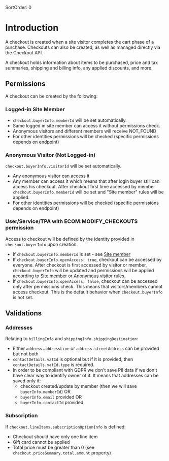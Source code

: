 SortOrder: 0
# Introduction

A checkout is created when a site visitor completes the cart phase of a purchase. Checkouts can also be created, as well as managed directly via the Checkout API.

A checkout holds information about items to be purchased, price and tax summaries, shipping and billing info, any applied discounts, and more.

## Permissions
A checkout can be created by the following:

### Logged-in Site Member
- `checkout.buyerInfo.memberId` will be set automatically.
- Same logged in site member can access it without permissions check.
- Anonymous visitors and different members will receive NOT_FOUND
- For other identities permissions will be checked (specific permissions depends on endpoint)

### Anonymous Visitor (Not Logged-in)
`checkout.buyerInfo.visitorId` will be set automatically.
- Any anonymous visitor can access it
- Any member can access it which means that after login buyer still can access his checkout.
After checkout first time accessed by member `checkout.buyerInfo.memberId` will be set and "Site member" rules will be applied.
- For other identities permissions will be checked (specific permissions depends on endpoint)

### User/Service/TPA with ECOM.MODIFY_CHECKOUTS permission
Access to checkout will be defined by the identity provided in `checkout.buyerInfo` upon creation.
- If `checkout.buyerInfo.memberId` is set - see [Site member](#site-member)
- If `checkout.buyerInfo.openAccess: true`, checkout can be accessed by everyone. After checkout is first accessed by visitor or member, `checkout.buyerInfo` will be updated and permissions will be applied according to [Site member](#site-member) or [Anonymous visitor](#anonymous-visitor) rules.
- If `checkout.buyerInfo.openAccess: false`, checkout can be accessed only after permissions check. This means that visitors/members cannot access checkout. This is the default behavior when `checkout.buyerInfo` is not set.


## Validations

### Addresses
Relating to `billingInfo` and `shippingInfo.shippingDestination`:
- Either `address.addressLine` or `address.streetAddress` can be provided but not both
- `contactDetails.vatId` is optional but if it is provided,
then `contactDetails.vatId.type` is required.
- In order to be compliant with GDPR we don't save PII data if we don't have clear way to identify owner of it.
It means that addresses can be saved only if:
    - checkout created/update by member (then we will save `buyerInfo.memberId`)
    OR
    - `buyerInfo.email` provided
    OR
    - `buyerInfo.contactId` provided

### Subscription
If `checkout.lineItems.subscriptionOptionInfo` is defined:
- Checkout should have only one line item
- Gift card cannot be applied
- Total price must be greater than 0 (see `checkout.priceSummary.total.amount` property)